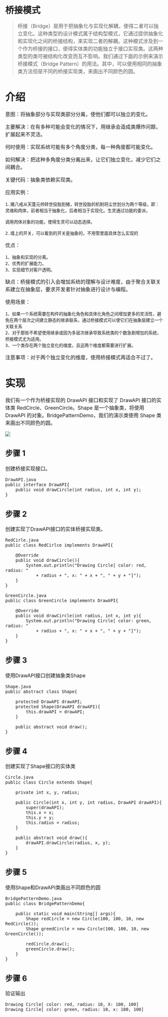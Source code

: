# 桥接模式
> <font size=3>桥接（Bridge）是用于把抽象化与实现化解耦，使得二者可以独立变化。这种类型的设计模式属于结构型模式，它通过提供抽象化和实现化之间的桥接结构，来实现二者的解耦。这种模式涉及到一个作为桥接的接口，使得实体类的功能独立于接口实现类。这两种类型的类可被结构化改变而互不影响。我们通过下面的示例来演示桥接模式（Bridge Pattern）的用法。其中，可以使用相同的抽象类方法但是不同的桥接实现类，来画出不同颜色的圆。

# 介绍
意图：将抽象部分与实现类部分分离，使他们都可以独立的变化。

主要解决：在有多种可能会变化的情况下，用继承会造成类爆炸问题，扩展起来不灵活。

何时使用：实现系统可能有多个角度分类，每一种角度都可能变化。

如何解决：把这种多角度分类分离出来，让它们独立变化，减少它们之间耦合。

关键代码：抽象类依赖实现类。

应用实例：
	
	1.猪八戒从天蓬元帅转世投胎到猪，转世投胎的机制将尘世划分为两个等级，即：灵魂和肉体，前者相当于抽象化，后者相当于实现化。生灵通过功能的委派，

	调用肉体对象的功能，使得生灵可以动态选择。

	2.墙上的开关，可以看到的开关是抽象的，不用管里面具体怎么实现的

优点： 

	1、抽象和实现的分离。 
	2、优秀的扩展能力。 
	3、实现细节对客户透明。

缺点：桥接模式的引入会增加系统的理解与设计难度，由于聚合关联关系建立在抽象层，要求开发者针对抽象进行设计与编程。

使用场景： 

    1、如果一个系统需要在构件的抽象化角色和具体化角色之间增加更多的灵活性，避免在两个层次之间建立静态的继承联系，通过桥接模式可以使它们在抽象层建立一个关联关系
    2、对于那些不希望使用继承或因为多层次继承导致系统类的个数急剧增加的系统，桥接模式尤为适用。 
    3、一个类存在两个独立变化的维度，且这两个维度都需要进行扩展。

注意事项：对于两个独立变化的维度，使用桥接模式再适合不过了。

# 实现
我们有一个作为桥接实现的 DrawAPI 接口和实现了 DrawAPI 接口的实体类 RedCircle、GreenCircle。Shape 是一个抽象类，将使用 DrawAPI 的对象。BridgePatternDemo，我们的演示类使用 Shape 类来画出不同颜色的圆。

![](http://i.imgur.com/iLQ43Q0.png)

## 步骤 1
创建桥接实现接口。

	DrawAPI.java
	public interface DrawAPI{
		public void drawCircle(int radius, int x, int y);
	}

## 步骤 2
创建实现了DrawAPI接口的实体桥接实现类。

	RedCirle.java
	public class RedCirlce implements DrawAPI{

		@Override
		public void drawCircle(){
			System.out.println("Drawing Circle[ color: red, radius: "
				+ radius + ", x: " + x + ", " + y + "]");
		}		
	}

	GreenCircle.java
	public class GreenCircle implements DrawAPI{
		
		@Override
		public void drawCircle(int radius, int x, int y){
			System.out.println("Drawing Circle[ color: green, radius: "
				+ radius + ", x: " + x + ", " + y + "]");
		}
	}

## 步骤 3
使用DrawAPI接口创建抽象类Shape

	Shape.java
	public abstract class Shape{

		protected DrawAPI drawAPI;
		protected Shape(DrawAPI drawAPI){
			this.drawAPI = drawAPI;
		}

		public abstract void draw();
	}

## 步骤 4
创建实现了Shape接口的实体类

	Circle.java
	public class Circle extends Shape{
		
		private int x, y, radius;
		
		public Circle(int x, int y, int radius, DrawAPI drawAPI){
			super(drawAPI);
			this.x = x;
			this.y = y;
			this.radius = radius;
		}
	
		public abstract void draw(){
			drawAPI.drawCircle(radius, x, y);
		}
	}
	
## 步骤 5
使用Shape和DrawAPI类画出不同颜色的圆

	BridgePatternDemo.java
	public class BridgePatternDemo{
		
		public static void main(String[] args){
			Shape redCircle = new Circle(100, 100, 10, new RedCircle());
			Shape greedCircle = new Circle(100, 100, 10, new GreenCircle());

			redCircle.draw();
			greenCircle.draw();
		}
	}

## 步骤 6
验证输出

	Drawing Circle[ color: red, radius: 10, X: 100, 100]
	Drawing Circle[ color: green, radius: 10, x: 100, 100] 

